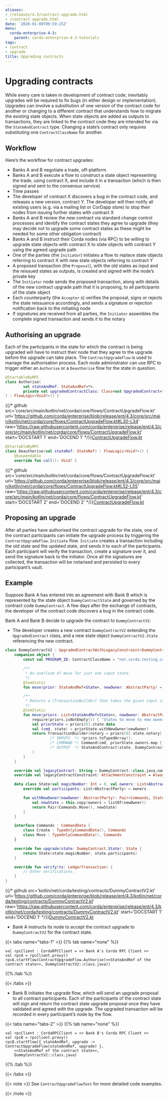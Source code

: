```yaml
---
aliases:
- /releases/4.3/contract-upgrade.html
- /contract-upgrade.html
date: '2020-01-08T09:59:25Z'
menu:
  corda-enterprise-4-3:
    parent: corda-enterprise-4-3-tutorials
tags:
- contract
- upgrade
title: Upgrading contracts
---
```





# Upgrading contracts

While every care is taken in development of contract code, inevitably upgrades will be required to fix bugs (in either
design or implementation). Upgrades can involve a substitution of one version of the contract code for another or
changing to a different contract that understands how to migrate the existing state objects. When state objects are
added as outputs to transactions, they are linked to the contract code they are intended for via the
`StateAndContract` type. Changing a state’s contract only requires substituting one `ContractClassName` for another.


## Workflow

Here’s the workflow for contract upgrades:


* Banks A and B negotiate a trade, off-platform
* Banks A and B execute a flow to construct a state object representing the trade, using contract X, and include it in
a transaction (which is then signed and sent to the consensus service)
* Time passes
* The developer of contract X discovers a bug in the contract code, and releases a new version, contract Y. The
developer will then notify all existing users (e.g. via a mailing list or CorDapp store) to stop their nodes from
issuing further states with contract X
* Banks A and B review the new contract via standard change control processes and identify the contract states they
agree to upgrade (they may decide not to upgrade some contract states as these might be needed for some other
obligation contract)
* Banks A and B instruct their Corda nodes (via RPC) to be willing to upgrade state objects with contract X to state
objects with contract Y using the agreed upgrade path
* One of the parties (the `Initiator`) initiates a flow to replace state objects referring to contract X with new
state objects referring to contract Y
* A proposed transaction (the `Proposal`), with the old states as input and the reissued states as outputs, is
created and signed with the node’s private key
* The `Initiator` node sends the proposed transaction, along with details of the new contract upgrade path that it
is proposing, to all participants of the state object
* Each counterparty (the `Acceptor` s) verifies the proposal, signs or rejects the state reissuance accordingly, and
sends a signature or rejection notification back to the initiating node
* If signatures are received from all parties, the `Initiator` assembles the complete signed transaction and sends
it to the notary


## Authorising an upgrade

Each of the participants in the state for which the contract is being upgraded will have to instruct their node that
they agree to the upgrade before the upgrade can take place. The `ContractUpgradeFlow` is used to manage the
authorisation process. Each node administrator can use RPC to trigger either an `Authorise` or a `Deauthorise` flow
for the state in question.

```kotlin
@StartableByRPC
class Authorise(
        val stateAndRef: StateAndRef<*>,
        private val upgradedContractClass: Class<out UpgradedContract<*, *>>
) : FlowLogic<Void?>() {

```
{{/* github src='core/src/main/kotlin/net/corda/core/flows/ContractUpgradeFlow.kt' url='https://github.com/corda/enterprise/blob/release/ent/4.3/core/src/main/kotlin/net/corda/core/flows/ContractUpgradeFlow.kt#L30-L34' raw='https://raw.githubusercontent.com/corda/enterprise/release/ent/4.3/core/src/main/kotlin/net/corda/core/flows/ContractUpgradeFlow.kt' start='DOCSTART 1' end='DOCEND 1' */}}[ContractUpgradeFlow.kt](https://github.com/corda/enterprise/blob/release/ent/4.3/core/src/main/kotlin/net/corda/core/flows/ContractUpgradeFlow.kt)
```kotlin
@StartableByRPC
class Deauthorise(val stateRef: StateRef) : FlowLogic<Void?>() {
    @Suspendable
    override fun call(): Void? {

```
{{/* github src='core/src/main/kotlin/net/corda/core/flows/ContractUpgradeFlow.kt' url='https://github.com/corda/enterprise/blob/release/ent/4.3/core/src/main/kotlin/net/corda/core/flows/ContractUpgradeFlow.kt#L52-L55' raw='https://raw.githubusercontent.com/corda/enterprise/release/ent/4.3/core/src/main/kotlin/net/corda/core/flows/ContractUpgradeFlow.kt' start='DOCSTART 2' end='DOCEND 2' */}}[ContractUpgradeFlow.kt](https://github.com/corda/enterprise/blob/release/ent/4.3/core/src/main/kotlin/net/corda/core/flows/ContractUpgradeFlow.kt)

## Proposing an upgrade

After all parties have authorised the contract upgrade for the state, one of the contract participants can initiate the
upgrade process by triggering the `ContractUpgradeFlow.Initiate` flow. `Initiate` creates a transaction including
the old state and the updated state, and sends it to each of the participants. Each participant will verify the
transaction, create a signature over it, and send the signature back to the initiator. Once all the signatures are
collected, the transaction will be notarised and persisted to every participant’s vault.


## Example

Suppose Bank A has entered into an agreement with Bank B which is represented by the state object
`DummyContractState` and governed by the contract code `DummyContract`. A few days after the exchange of contracts,
the developer of the contract code discovers a bug in the contract code.

Bank A and Bank B decide to upgrade the contract to `DummyContractV2`:


* The developer creates a new contract `DummyContractV2` extending the `UpgradedContract` class, and a new state
object `DummyContractV2.State` referencing the new contract.

```kotlin
class DummyContractV2 : UpgradedContractWithLegacyConstraint<DummyContract.State, DummyContractV2.State> {
    companion object {
        const val PROGRAM_ID: ContractClassName = "net.corda.testing.contracts.DummyContractV2"

        /**
         * An overload of move for just one input state.
         */
        @JvmStatic
        fun move(prior: StateAndRef<State>, newOwner: AbstractParty) = move(listOf(prior), newOwner)

        /**
         * Returns a [TransactionBuilder] that takes the given input states and transfers them to the newOwner.
         */
        @JvmStatic
        fun move(priors: List<StateAndRef<State>>, newOwner: AbstractParty): TransactionBuilder {
            require(priors.isNotEmpty()) { "States to move to new owner must not be empty" }
            val priorState = priors[0].state.data
            val (cmd, state) = priorState.withNewOwner(newOwner)
            return TransactionBuilder(notary = priors[0].state.notary).withItems(
                    /* INPUTS  */ *priors.toTypedArray(),
                    /* COMMAND */ Command(cmd, priorState.owners.map { it.owningKey }),
                    /* OUTPUT  */ StateAndContract(state, DummyContractV2.PROGRAM_ID)
            )
        }
    }

    override val legacyContract: String = DummyContract::class.java.name
    override val legacyContractConstraint: AttachmentConstraint = AlwaysAcceptAttachmentConstraint

    data class State(val magicNumber: Int = 0, val owners: List<AbstractParty>) : ContractState {
        override val participants: List<AbstractParty> = owners

        fun withNewOwner(newOwner: AbstractParty): Pair<Commands, State> {
            val newState = this.copy(owners = listOf(newOwner))
            return Pair(Commands.Move(), newState)
        }
    }

    interface Commands : CommandData {
        class Create : TypeOnlyCommandData(), Commands
        class Move : TypeOnlyCommandData(), Commands
    }

    override fun upgrade(state: DummyContract.State): State {
        return State(state.magicNumber, state.participants)
    }

    override fun verify(tx: LedgerTransaction) {
        // Other verifications.
    }
}

```
{{/* github src='kotlin/net/corda/testing/contracts/DummyContractV2.kt' url='https://github.com/corda/enterprise/blob/release/ent/4.3/kotlin/net/corda/testing/contracts/DummyContractV2.kt' raw='https://raw.githubusercontent.com/corda/enterprise/release/ent/4.3/kotlin/net/corda/testing/contracts/DummyContractV2.kt' start='DOCSTART 1' end='DOCEND 1' */}}[DummyContractV2.kt](https://github.com/corda/enterprise/blob/release/ent/4.3/testing/test-utils/src/main/kotlin/net/corda/testing/contracts/DummyContractV2.kt)

* Bank A instructs its node to accept the contract upgrade to `DummyContractV2` for the contract state.

{{< tabs name="tabs-1" >}}
{{% tab name="none" %}}
```none
val rpcClient : CordaRPCClient = << Bank A's Corda RPC Client >>
val rpcA = rpcClient.proxy()
rpcA.startFlow(ContractUpgradeFlow.Authorise(<<StateAndRef of the contract state>>, DummyContractV2::class.java))
```
{{% /tab %}}

{{< /tabs >}}


* Bank B initiates the upgrade flow, which will send an upgrade proposal to all contract participants. Each of the
participants of the contract state will sign and return the contract state upgrade proposal once they have validated
and agreed with the upgrade. The upgraded transaction will be recorded in every participant’s node by the flow.

{{< tabs name="tabs-2" >}}
{{% tab name="none" %}}
```none
val rpcClient : CordaRPCClient = << Bank B's Corda RPC Client >>
val rpcB = rpcClient.proxy()
rpcB.startFlow({ stateAndRef, upgrade -> ContractUpgradeFlow(stateAndRef, upgrade) },
    <<StateAndRef of the contract state>>,
    DummyContractV2::class.java)
```
{{% /tab %}}

{{< /tabs >}}

{{< note >}}
See `ContractUpgradeFlowTest` for more detailed code examples.

{{< /note >}}
